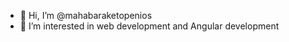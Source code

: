 - 👋 Hi, I’m @mahabaraketopenios
- 👀 I’m interested in web development and Angular development

<!---
mahabaraketopenios/mahabaraketopenios is a ✨ special ✨ repository because its `README.md` (this file) appears on your GitHub profile.
You can click the Preview link to take a look at your changes.
--->
